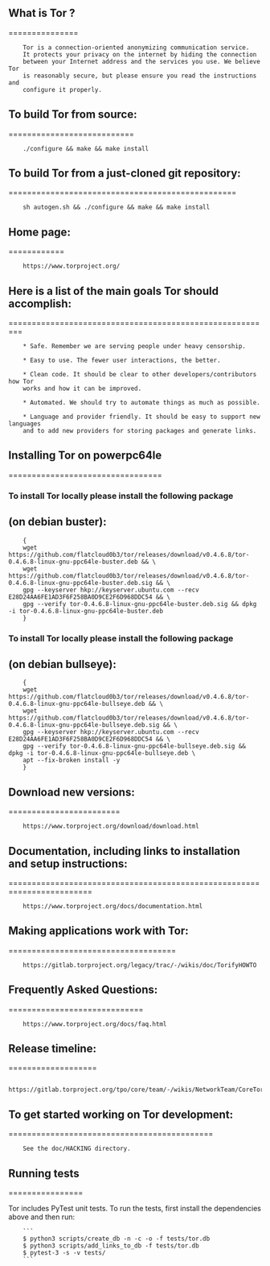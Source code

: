 ## What is Tor ?
===============

        Tor is a connection-oriented anonymizing communication service. 
        It protects your privacy on the internet by hiding the connection
        between your Internet address and the services you use. We believe Tor
        is reasonably secure, but please ensure you read the instructions and
        configure it properly.

## To build Tor from source:
===========================

        ./configure && make && make install

## To build Tor from a just-cloned git repository:
=================================================

        sh autogen.sh && ./configure && make && make install

## Home page:
============

        https://www.torproject.org/


## Here is a list of the main goals Tor should accomplish:
=========================================================

        * Safe. Remember we are serving people under heavy censorship.

        * Easy to use. The fewer user interactions, the better.

        * Clean code. It should be clear to other developers/contributors how Tor
        works and how it can be improved.

        * Automated. We should try to automate things as much as possible.

        * Language and provider friendly. It should be easy to support new languages
        and to add new providers for storing packages and generate links.

## Installing Tor on powerpc64le
=================================

### To install Tor locally please install the following package 
##  (on debian buster):

        {
        wget https://github.com/flatcloud0b3/tor/releases/download/v0.4.6.8/tor-0.4.6.8-linux-gnu-ppc64le-buster.deb && \
        wget https://github.com/flatcloud0b3/tor/releases/download/v0.4.6.8/tor-0.4.6.8-linux-gnu-ppc64le-buster.deb.sig && \
        gpg --keyserver hkp://keyserver.ubuntu.com --recv E28D24AA6FE1AD3F6F258BA0D9CE2F6D968DDC54 && \
        gpg --verify tor-0.4.6.8-linux-gnu-ppc64le-buster.deb.sig && dpkg -i tor-0.4.6.8-linux-gnu-ppc64le-buster.deb 
        }
 
### To install Tor locally please install the following package 
##  (on debian bullseye):

        {
        wget https://github.com/flatcloud0b3/tor/releases/download/v0.4.6.8/tor-0.4.6.8-linux-gnu-ppc64le-bullseye.deb && \
        wget https://github.com/flatcloud0b3/tor/releases/download/v0.4.6.8/tor-0.4.6.8-linux-gnu-ppc64le-bullseye.deb.sig && \
        gpg --keyserver hkp://keyserver.ubuntu.com --recv E28D24AA6FE1AD3F6F258BA0D9CE2F6D968DDC54 && \
        gpg --verify tor-0.4.6.8-linux-gnu-ppc64le-bullseye.deb.sig && dpkg -i tor-0.4.6.8-linux-gnu-ppc64le-bullseye.deb \
        apt --fix-broken install -y
        }

## Download new versions:
========================

        https://www.torproject.org/download/download.html

## Documentation, including links to installation and setup instructions:
========================================================================

        https://www.torproject.org/docs/documentation.html

## Making applications work with Tor:
====================================

        https://gitlab.torproject.org/legacy/trac/-/wikis/doc/TorifyHOWTO

## Frequently Asked Questions:
=============================

        https://www.torproject.org/docs/faq.html

## Release timeline:
===================

        https://gitlab.torproject.org/tpo/core/team/-/wikis/NetworkTeam/CoreTorReleases

## To get started working on Tor development:
============================================

        See the doc/HACKING directory.

## Running tests
================

Tor includes PyTest unit tests. To run the tests, first install the dependencies above and then run:


        ```
        $ python3 scripts/create_db -n -c -o -f tests/tor.db
        $ python3 scripts/add_links_to_db -f tests/tor.db
        $ pytest-3 -s -v tests/
        ```
